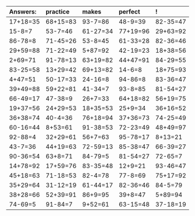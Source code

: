| Answers: | practice | makes | perfect | ! |
| :--- | :--- | :--- | :--- | :--- |
| 17+18=35 | 68+15=83 | 93-7=86 | 48-9=39 | 82-35=47 | 
| 15-8=7 | 53-7=46 | 61-27=34 | 77+19=96 | 29+63=92 | 
| 86-78=8 | 71-45=26 | 53-8=45 | 61-33=28 | 82-36=46 | 
| 29+59=88 | 71-22=49 | 5+87=92 | 42-19=23 | 18+38=56 | 
| 2+69=71 | 91-78=13 | 63+19=82 | 44+47=91 | 84-29=55 | 
| 83-25=58 | 13+29=42 | 69+13=82 | 14-6=8 | 18+75=93 | 
| 4+47=51 | 50-17=33 | 24-16=8 | 94-86=8 | 83-36=47 | 
| 39+49=88 | 59+22=81 | 41-34=7 | 93-8=85 | 81-54=27 | 
| 66-49=17 | 47-38=9 | 26+7=33 | 64+18=82 | 56+19=75 | 
| 19+37=56 | 24+29=53 | 18+35=53 | 25+9=34 | 36+16=52 | 
| 36+38=74 | 40-4=36 | 76+18=94 | 37+36=73 | 74-25=49 | 
| 60-16=44 | 8+53=61 | 91-38=53 | 72-23=49 | 48+49=97 | 
| 92-88=4 | 32+29=61 | 56+7=63 | 95-78=17 | 8+13=21 | 
| 43-7=36 | 44+19=63 | 72-59=13 | 85-38=47 | 66-39=27 | 
| 90-36=54 | 63+8=71 | 84-79=5 | 81-54=27 | 72-65=7 | 
| 14+78=92 | 17+59=76 | 83-35=48 | 12+9=21 | 93-46=47 | 
| 45+18=63 | 71-18=53 | 82-4=78 | 77-8=69 | 75+17=92 | 
| 35+29=64 | 31-12=19 | 61-44=17 | 82-36=46 | 84-5=79 | 
| 38+28=66 | 52+39=91 | 86+9=95 | 39+8=47 | 5+89=94 | 
| 74-69=5 | 91-84=7 | 9+52=61 | 63-15=48 | 37-18=19 | 
